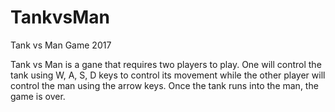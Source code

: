 # TankvsMan

Tank vs Man
Game
2017



Tank vs Man is a gane that requires two players to play. One will control the tank using W, A, S, D keys to control its movement while the other player will control the man using the arrow keys. Once the tank runs into the man, the game is over.  


